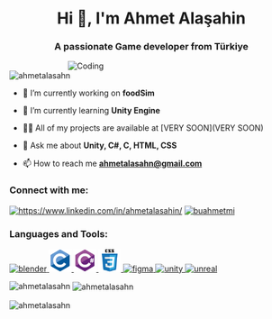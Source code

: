 <h1 align="center">Hi 👋, I'm Ahmet Alaşahin</h1>
<h3 align="center">A passionate Game developer from Türkiye</h3>

<img align="right" alt="Coding" width = "400" src="https://cdn.dribbble.com/users/1708816/screenshots/15637256/media/f9826f0af8a49462f048262a8502035b.gif">

<p align="left"> <img src="https://komarev.com/ghpvc/?username=ahmetalasahn&label=Profile%20views&color=0e75b6&style=flat" alt="ahmetalasahn" /> </p>

- 🔭 I’m currently working on **foodSim**

- 🌱 I’m currently learning **Unity Engine**

- 👨‍💻 All of my projects are available at [VERY SOON](VERY SOON)

- 💬 Ask me about **Unity, C#, C, HTML, CSS**

- 📫 How to reach me **ahmetalasahn@gmail.com**

<h3 align="left">Connect with me:</h3>
<p align="left">
<a href="https://www.linkedin.com/in/ahmetalasahin/" target="blank"><img align="center" src="https://raw.githubusercontent.com/rahuldkjain/github-profile-readme-generator/master/src/images/icons/Social/linked-in-alt.svg" alt="https://www.linkedin.com/in/ahmetalasahin/" height="30" width="40" /></a>
<a href="https://instagram.com/buahmetmi" target="blank"><img align="center" src="https://raw.githubusercontent.com/rahuldkjain/github-profile-readme-generator/master/src/images/icons/Social/instagram.svg" alt="buahmetmi" height="30" width="40" /></a>
</p>

<h3 align="left">Languages and Tools:</h3>
<a href="https://www.blender.org/" target="_blank" rel="noreferrer"> <img src="https://download.blender.org/branding/community/blender_community_badge_white.svg" alt="blender" width="40" height="40"/> </a> <a href="https://www.cprogramming.com/" target="_blank" rel="noreferrer"> <img src="https://raw.githubusercontent.com/devicons/devicon/master/icons/c/c-original.svg" alt="c" width="40" height="40"/> </a> <a href="https://www.w3schools.com/cs/" target="_blank" rel="noreferrer"> <img src="https://raw.githubusercontent.com/devicons/devicon/master/icons/csharp/csharp-original.svg" alt="csharp" width="40" height="40"/> </a> <a href="https://www.w3schools.com/css/" target="_blank" rel="noreferrer"> <img src="https://raw.githubusercontent.com/devicons/devicon/master/icons/css3/css3-original-wordmark.svg" alt="css3" width="40" height="40"/> </a> <a href="https://www.figma.com/" target="_blank" rel="noreferrer"> <img src="https://www.vectorlogo.zone/logos/figma/figma-icon.svg" alt="figma" width="40" height="40"/> </a> <a href="https://git-scm.com/" target="_blank" rel="noreferrer"><a href="https://www.w3.org/html/" target="_blank" rel="noreferrer"> <a href="https://unity.com/" target="_blank" rel="noreferrer"> <img src="https://www.vectorlogo.zone/logos/unity3d/unity3d-icon.svg" alt="unity" width="40" height="40"/> </a> <a href="https://unrealengine.com/" target="_blank" rel="noreferrer"> <img src="https://raw.githubusercontent.com/kenangundogan/fontisto/036b7eca71aab1bef8e6a0518f7329f13ed62f6b/icons/svg/brand/unreal-engine.svg" alt="unreal" width="40" height="40"/> </a> </p>

<p><img align="left" src="https://github-readme-stats.vercel.app/api/top-langs?username=ahmetalasahn&show_icons=true&locale=en&layout=compact" alt="ahmetalasahn" /></p>

<p>&nbsp;<img align="center" src="https://github-readme-stats.vercel.app/api?username=ahmetalasahn&show_icons=true&locale=en" alt="ahmetalasahn" /></p>

<p><img align="center" src="https://github-readme-streak-stats.herokuapp.com/?user=ahmetalasahn&" alt="ahmetalasahn" /></p>
